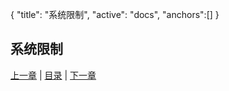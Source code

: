{
   "title": "系统限制",
   "active": "docs",
   "anchors":[]
}

系统限制
---

[上一章](/docs/bench.md)  |  [目录](/docs/index.md)  |  [下一章](/docs/contribution.md)

